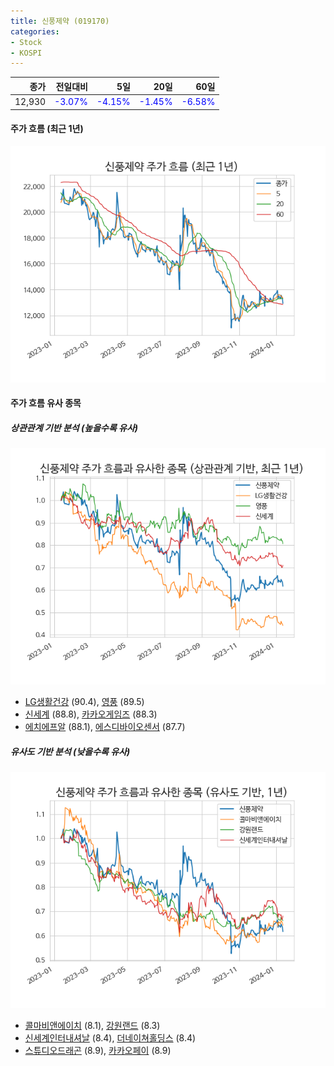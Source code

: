 ```yaml
---
title: 신풍제약 (019170)
categories:
- Stock
- KOSPI
---
```


|종가|전일대비|5일|20일|60일|
|---:|-------:|--:|---:|---:|
|12,930|<span style="color: blue">-3.07%</span>|<span style="color: blue">-4.15%</span>|<span style="color: blue">-1.45%</span>|<span style="color: blue">-6.58%</span>|

<!-- more -->


#### 주가 흐름 (최근 1년)
![019170](/assets/images/stock/019170.png)


#### 주가 흐름 유사 종목


##### 상관관계 기반 분석 (높을수록 유사)
![019170](/assets/images/stock/019170_corr.png)
- [LG생활건강](/051900/) (90.4), [영풍](/000670/) (89.5)
- [신세계](/004170/) (88.8), [카카오게임즈](/293490/) (88.3)
- [에치에프알](/230240/) (88.1), [에스디바이오센서](/137310/) (87.7)


##### 유사도 기반 분석 (낮을수록 유사)	
![019170](/assets/images/stock/019170_sim.png)
- [콜마비앤에이치](/200130/) (8.1), [강원랜드](/035250/) (8.3)
- [신세계인터내셔날](/031430/) (8.4), [더네이쳐홀딩스](/298540/) (8.4)
- [스튜디오드래곤](/253450/) (8.9), [카카오페이](/377300/) (8.9)